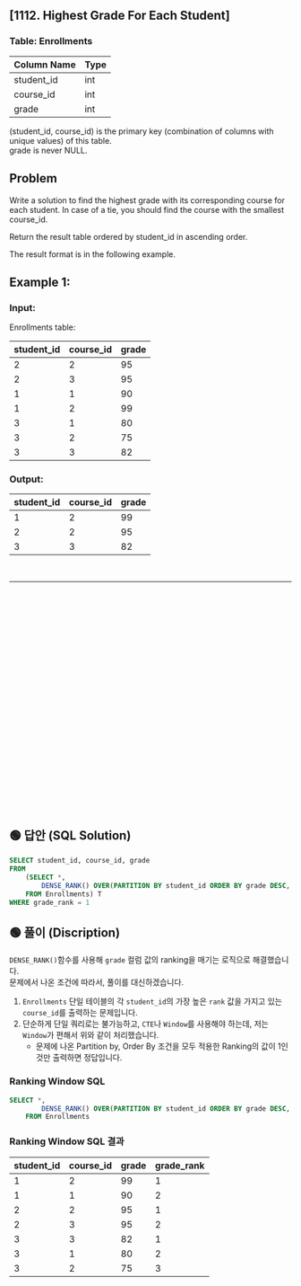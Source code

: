 ## [1112. Highest Grade For Each Student]


### Table: Enrollments


| Column Name   | Type    |
|---------------|---------|
| student_id    | int     |
| course_id     | int     |
| grade         | int     |

(student_id, course_id) is the primary key (combination of columns with unique values) of this table.  
grade is never NULL.  
 
## Problem 

Write a solution to find the highest grade with its corresponding course for each student. In case of a tie, you should find the course with the smallest course_id.  

Return the result table ordered by student_id in ascending order.  

The result format is in the following example.  

 

## Example 1:

### Input:   

Enrollments table:  

| student_id | course_id | grade |
|------------|-----------|-------|
| 2          | 2         | 95    |
| 2          | 3         | 95    |
| 1          | 1         | 90    |
| 1          | 2         | 99    |
| 3          | 1         | 80    |
| 3          | 2         | 75    |
| 3          | 3         | 82    |

### Output: 

| student_id | course_id | grade |
|------------|-----------|-------|
| 1          | 2         | 99    |
| 2          | 2         | 95    |
| 3          | 3         | 82    |



<br/>

---

<br/>
<br/>
<br/>
<br/>
<br/>
<br/>
<br/>
<br/>
<br/>
<br/>
<br/>
<br/>
<br/>
<br/>
<br/>
<br/>
<br/>
<br/>
<br/>
<br/>
<br/>
<br/>
<br/>


## 🟢 답안 (SQL Solution)

```sql
SELECT student_id, course_id, grade 
FROM 
    (SELECT *,
        DENSE_RANK() OVER(PARTITION BY student_id ORDER BY grade DESC, course_id ASC) as grade_rank
    FROM Enrollments) T
WHERE grade_rank = 1
```

## 🟢 풀이 (Discription)
`DENSE_RANK()`함수를 사용해 `grade` 컬럼 값의 ranking을 매기는 로직으로 해결했습니다.   
문제에서 나온 조건에 따라서, 풀이를 대신하겠습니다. 

1. `Enrollments` 단일 테이블의 각 `student_id`의 가장 높은 `rank` 값을 가지고 있는 `course_id`를 출력하는 문제입니다.   
2. 단순하게 단일 쿼리로는 불가능하고, `CTE`나 `Window`를 사용해야 하는데, 저는 `Window`가 편해서 위와 같이 처리했습니다.  
    * 문제에 나온 Partition by, Order By 조건을 모두 적용한 Ranking의 값이 1인 것만 출력하면 정답입니다.

### Ranking Window SQL 

```sql
SELECT *,
        DENSE_RANK() OVER(PARTITION BY student_id ORDER BY grade DESC, course_id ASC) as grade_rank
    FROM Enrollments
```

### Ranking Window SQL 결과 

| student_id | course_id | grade | grade_rank |
| ---------- | --------- | ----- | ---------- |
| 1          | 2         | 99    | 1          |
| 1          | 1         | 90    | 2          |
| 2          | 2         | 95    | 1          |
| 2          | 3         | 95    | 2          |
| 3          | 3         | 82    | 1          |
| 3          | 1         | 80    | 2          |
| 3          | 2         | 75    | 3          |
